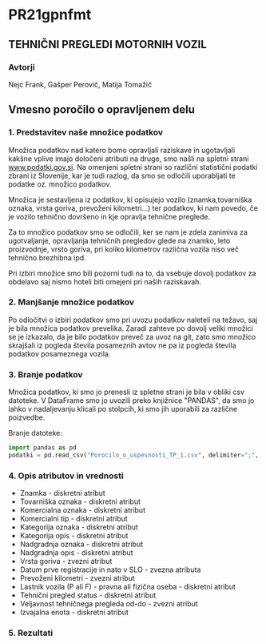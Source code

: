 # PR21gpnfmt #

## TEHNIČNI PREGLEDI MOTORNIH VOZIL

### Avtorji ###
Nejc Frank, Gašper Perovič, Matija Tomažič

## Vmesno poročilo o opravljenem delu 


### 1. Predstavitev naše množice podatkov

Množica podatkov nad katero bomo opravljali raziskave in ugotavljali kakšne vplive imajo določeni atributi na druge, smo našli na spletni strani www.podatki.gov.si. Na omenjeni spletni strani so različni statistični podatki zbrani iz Slovenije, kar je tudi razlog, da smo se odločili uporabljati te podatke oz. množico podatkov.

Množica je sestavljena iz podatkov, ki opisujejo vozilo (znamka,tovarniška oznaka, vrsta goriva, prevoženi kilometri...) ter podatkov, ki nam povedo, če je vozilo tehnično dovršeno in kje opravlja tehnične preglede.

Za to množico podatkov smo se odločili, ker se nam je zdela zanimiva za ugotvaljanje, opravljanja tehničnih pregledov glede na znamko, leto proizvodnje, vrsto goriva, pri koliko kilometrov različna vozila niso več tehnično brezhibna ipd.

Pri izbiri množice smo bili pozorni tudi na to, da vsebuje dovolj podatkov za obdelavo saj nismo hoteli biti omejeni pri naših raziskavah.


### 2. Manjšanje množice podatkov 

Po odločitvi o izbiri podatkov smo pri uvozu podatkov naleteli na težavo, saj je bila množica podatkov prevelika. Zaradi zahteve po dovolj veliki množici se je izkazalo, da je bilo podatkov preveč za uvoz na git, zato smo množico skrajšali iz pogleda števila posameznih avtov ne pa iz pogleda števila podatkov posameznega vozila.


### 3. Branje podatkov

Množica podatkov, ki smo jo prenesli iz spletne strani je bila v obliki csv datoteke. V DataFrame smo jo uvozili preko knjižnice "PANDAS", da smo jo lahko v nadaljevanju klicali po stolpcih, ki smo jih uporabili za različne poizvedbe.

Branje datoteke:

```python
import pandas as pd 
podatki = pd.read_csv("Porocilo_o_uspesnosti_TP_1.csv", delimiter=";", low_memory=False)
```


### 4. Opis atributov in vrednosti

- Znamka - diskretni atribut
- Tovarniška oznaka - diskretni atribut
- Komercialna oznaka - diskretni atribut
- Komercialni tip - diskretni atribut
- Kategorija oznaka - diskretni atribut
- Kategorija opis - diskretni atribut
- Nadgradnja oznaka - diskretni atribut
- Nadgradnja opis - diskretni atribut
- Vrsta goriva - zvezni atribut
- Datum prve registracije in nato v SLO - zvezna atributa
- Prevoženi kilometri - zvezni atribut
- Lastnik vozila (P ali F) - pravna ali fizična oseba - diskretni atribut
- Tehnični pregled status - diskretni atribut
- Veljavnost tehničnega pregleda od-do - zvezni atribut
- Izvajalna enota - diskretni atribut


### 5. Rezultati

